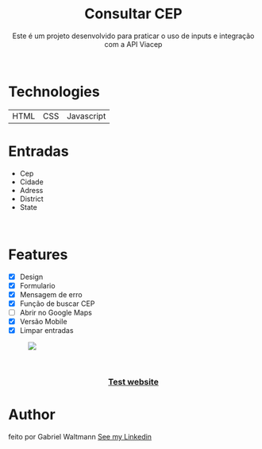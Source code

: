 <h1 align="center" >Consultar CEP</h1>

<p align="center">Este é um projeto desenvolvido para praticar o uso de inputs e integração com a API Viacep</p>

<br>

# Technologies

<table align="center">
  <tr>
    <td>HTML</td>
    <td>CSS</td>
    <td>Javascript</td>
  </tr>

</table>


# Entradas 
+ Cep
+ Cidade
+ Adress
+ District
+ State

<br>

# Features
- [X] Design
- [X] Formulario 
- [X] Mensagem de erro 
- [X] Função de buscar CEP 
- [ ] Abrir no Google Maps 
- [X] Versão Mobile
- [X] Limpar entradas

<figure>
  <img align="center" src="readme.gif"></img>
</figure>

<br>

<h3 align="center">
  <a  align="center" href="https://gabrielwaltmann.github.io/consult-zipcode/">Test website</a>
</h3>

# Author

feito por Gabriel Waltmann <a href="https://www.linkedin.com/in/gabriel-waltmann-236114232/">See my Linkedin</a>
